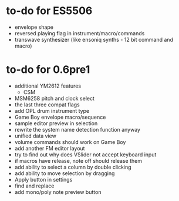 # to-do for ES5506

- envelope shape
- reversed playing flag in instrument/macro/commands
- transwave synthesizer (like ensoniq synths - 12 bit command and macro)

# to-do for 0.6pre1

- additional YM2612 features
  - CSM
- MSM6258 pitch and clock select
- the last three compat flags
- add OPL drum instrument type
- Game Boy envelope macro/sequence
- sample editor preview in selection
- rewrite the system name detection function anyway
- unified data view
- volume commands should work on Game Boy
- add another FM editor layout
- try to find out why does VSlider not accept keyboard input
- if macros have release, note off should release them
- add ability to select a column by double clicking
- add ability to move selection by dragging
- Apply button in settings
- find and replace
- add mono/poly note preview button
